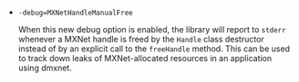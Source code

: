 * ``-debug=MXNetHandleManualFree``

  When this new debug option is enabled, the library will report to
  ``stderr`` whenever a MXNet handle is freed by the ``Handle`` class
  destructor instead of by an explicit call to the ``freeHandle``
  method.  This can be used to track down leaks of MXNet-allocated
  resources in an application using dmxnet.
